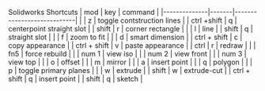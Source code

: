 Solidworks Shortcuts
| mod          | key   | command                    |
|--------------|-------|----------------------------|
|              | z     | toggle contstruction lines |
| ctrl +shift  | q     | centerpoint straight slot  |
| shift        | r     | corner rectangle           |
|              | l     | line                       |
| shift        | q     | straight slot              |
|              | f     | zoom to fit                |
|              | d     | smart dimension            |
| ctrl + shift | c     | copy appearance            |
| ctrl + shift | v     | paste appearance           |
| ctrl         | r     | redraw                     |
|              | fn5   | force rebuild              |
|              | num 1 | view iso                   |
|              | num 2 | view front                 |
|              | num 3 | view top                   |
|              | o     | offset                     |
|              | m     | mirror                     |
|              | a     | insert point               |
|              | q     | polygon                    |
|              | p     | toggle primary planes      |
|              | w     | extrude                    |
| shift        | w     | extrude-cut                |
| ctrl + shift | q     | insert point               |
| shift        | q     | sketch                     |

